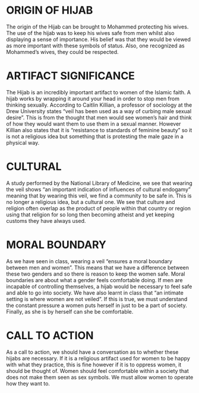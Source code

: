# ORIGIN OF HIJAB
The origin of the Hijab can be brought to Mohammed protecting his wives. The use of the hijab was to keep his wives safe from men whilst also displaying a sense of importance. His belief was that they would be viewed as more important with these symbols of status. Also, one recognized as Mohammed’s wives, they could be respected.
# ARTIFACT SIGNIFICANCE
The Hijab is an incredibly important artifact to women of the Islamic faith. A hijab works by wrapping it around your head in order to stop men from thinking sexually. According to Caitlin Killian, a professor of sociology at the Drew University states “veil has been used as a way of curbing male sexual desire”. This is from the thought that men would see women’s hair and think of how they would want them to use them in a sexual manner. However Killian also states that it is “resistance to standards of feminine beauty” so it is not a religious idea but something that is protesting the male gaze in a physical way. 
# CULTURAL
A study performed by the National Library of Medicine, we see that wearing the veil shows “an important indication of influences of cultural endogamy” meaning that by wearing this veil, we find a community to be safe in. This is no longer a religious idea, but a cultural one. We see that culture and religion often overlap as the product of people within that country or region using that religion for so long then becoming atheist and yet keeping customs they have always used.
# MORAL BOUNDARY
As we have seen in class, wearing a veil “ensures a moral boundary between men and women”. This means that we have a difference between these two genders and so there is reason to keep the women safe. Moral boundaries are about what a gender feels comfortable doing. If men are incapable of controlling themselves, a hijab would be necessary to feel safe and able to go into society. We have also learnt in class that “an intimate setting is where women are not veiled”. If this is true, we must understand the constant pressure a women puts herself in just to be a part of society. Finally, as she is by herself can she be comfortable.
# CALL TO ACTION
As a call to action, we should have a conversation as to whether these hijabs are necessary. If it is  a religious artifact used for women to be happy with what they practice, this is fine however if it is to oppress women, it should be thought of. Women should feel comfortable within a society that does not make them seen as sex symbols. We must allow women to operate how they want to.
